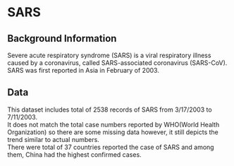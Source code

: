 # SARS
## Background Information 
Severe acute respiratory syndrome (SARS) is a viral respiratory illness caused by a coronavirus, called SARS-associated coronavirus (SARS-CoV). SARS was first reported in Asia in February of 2003.

## Data
This dataset includes total of 2538 records of SARS from 3/17/2003 to 7/11/2003. \
It does not match the total case numbers reported by WHO(World Health Organization) so there are some missing data however, it still depicts the trend similar to actual numbers. \
There were total of 37 countries reported the case of SARS and among them, China had the highest confirmed cases. 
